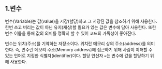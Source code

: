## 1.변수
변수(Variable)는 값(value)을 저장(할당)하고 그 저장된 값을 참조하기 위해 사용한다. 한번 쓰고 버리는 값이 아닌 유지(캐싱)할 필요가 있는 값은 변수에 담아 사용한다. 또한 변수 이름을 통해 값의 의미를 명확히 할 수 있어 코드의 가독성이 좋아진다.

변수는 위치(주소)를 기억하는 저장소이다. 위치란 메모리 상의 주소(address)를 의미한다. 즉, 변수란 메모리 주소(Memory address)에 접근하기 위해 사람이 이해할 수 있는 언어로 지정한 식별자(identifier)이다.
할당 연산자 `=`는 변수에 값을 할당하기 위해 사용한다.




